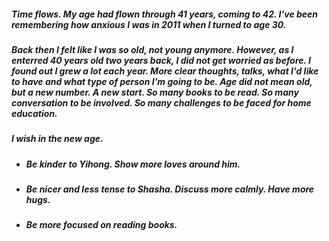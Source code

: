 ##### Time flows. My age had flown through 41 years, coming to 42. I've been remembering how anxious I was in 2011 when I turned to age 30. 
##### Back then I felt like I was so old, not young anymore. However, as I enterred 40 years old two years back, I did not get worried as before. I found out I grew a lot each year. More clear thoughts, talks, what I'd like to have and what type of person I'm going to be. Age did not mean old, but a new number. A new start. So many books to be read. So many conversation to be involved. So many challenges to be faced for home education.

##### I wish in the new age.
- ##### Be kinder to Yihong. Show more loves around him.
- ##### Be nicer and less tense to Shasha. Discuss more calmly. Have more hugs.
- ##### Be more focused on reading books.